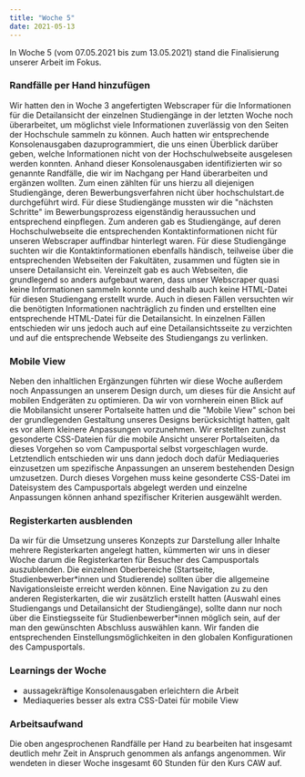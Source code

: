```yaml
---
title: "Woche 5"
date: 2021-05-13
---
```


In Woche 5 (vom 07.05.2021 bis zum 13.05.2021) stand die Finalisierung unserer Arbeit im Fokus.

### Randfälle per Hand hinzufügen
Wir hatten den in Woche 3 angefertigten Webscraper für die Informationen für die Detailansicht der einzelnen Studiengänge in der letzten Woche noch überarbeitet, um möglichst viele Informationen zuverlässig von den Seiten der Hochschule sammeln zu können. Auch hatten wir entsprechende Konsolenausgaben dazuprogrammiert, die uns einen Überblick darüber geben, welche Informationen nicht von der Hochschulwebseite ausgelesen werden konnten. 
Anhand dieser Konsolenausgaben identifizierten wir so genannte Randfälle, die wir im Nachgang per Hand überarbeiten und ergänzen wollten. Zum einen zählten für uns hierzu all diejenigen Studiengänge, deren Bewerbungsverfahren nicht über hochschulstart.de durchgeführt wird. Für diese Studiengänge mussten wir die "nächsten Schritte" im Bewerbungsprozess eigenständig heraussuchen und entsprechend einpflegen. Zum anderen gab es Studiengänge, auf deren Hochschulwebseite die entsprechenden Kontaktinformationen nicht für unseren Webscraper auffindbar hinterlegt waren. Für diese Studiengänge suchten wir die Kontaktinformationen ebenfalls händisch, teilweise über die entsprechenden Webseiten der Fakultäten, zusammen und fügten sie in unsere Detailansicht ein. Vereinzelt gab es auch Webseiten, die grundlegend so anders aufgebaut waren, dass unser Webscraper quasi keine Informationen sammeln konnte und deshalb auch keine HTML-Datei für diesen Studiengang erstellt wurde. Auch in diesen Fällen versuchten wir die benötigten Informationen nachträglich zu finden und erstellten eine entsprechende HTML-Datei für die Detailansicht. In einzelnen Fällen entschieden wir uns jedoch auch auf eine Detailansichtsseite zu verzichten und auf die entsprechende Webseite des Studiengangs zu verlinken. 

### Mobile View
Neben den inhaltlichen Ergänzungen führten wir diese Woche außerdem noch Anpassungen an unserem Design durch, um dieses für die Ansicht auf mobilen Endgeräten zu optimieren. Da wir von vornherein einen Blick auf die Mobilansicht unserer Portalseite hatten und die "Mobile View" schon bei der grundlegenden Gestaltung unseres Designs berücksichtigt hatten, galt es vor allem kleinere Anpassungen vorzunehmen. Wir erstellten zunächst gesonderte CSS-Dateien für die mobile Ansicht unserer Portalseiten, da dieses Vorgehen so vom Campusportal selbst vorgeschlagen wurde. Letztendlich entschieden wir uns dann jedoch doch dafür Mediaqueries einzusetzen um spezifische Anpassungen an unserem bestehenden Design umzusetzen. Durch dieses Vorgehen muss keine gesonderte CSS-Datei im Dateisystem des Campusportals abgelegt werden und einzelne Anpassungen können anhand spezifischer Kriterien ausgewählt werden. 

### Registerkarten ausblenden
Da wir für die Umsetzung unseres Konzepts zur Darstellung aller Inhalte mehrere Registerkarten angelegt hatten, kümmerten wir uns in dieser Woche darum die Registerkarten für Besucher des Campusportals auszublenden. Die einzelnen Oberbereiche (Startseite, Studienbewerber\*innen und Studierende) sollten über die allgemeine Navigationsleiste erreicht werden können. Eine Navigation zu zu den anderen Registerkarten, die wir zusätzlich erstellt hatten (Auswahl eines Studiengangs und Detailansicht der Studiengänge), sollte dann nur noch über die Einstiegsseite für Studienbewerber\*innen möglich sein, auf der man den gewünschten Abschluss auswählen kann. Wir fanden die entsprechenden Einstellungsmöglichkeiten in den globalen Konfigurationen des Campusportals.

### Learnings der Woche
- aussagekräftige Konsolenausgaben erleichtern die Arbeit
- Mediaqueries besser als extra CSS-Datei für mobile View

### Arbeitsaufwand
Die oben angesprochenen Randfälle per Hand zu bearbeiten hat insgesamt deutlich mehr Zeit in Anspruch genommen als anfangs angenommen. Wir wendeten in dieser Woche insgesamt 60 Stunden für den Kurs CAW auf.
